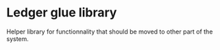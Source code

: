 # Ledger glue library

Helper library for functionnality that should be moved to other part of the
system.

